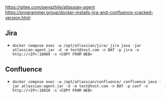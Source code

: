 https://gitee.com/pengzhile/atlassian-agent
https://programmer.group/docker-installs-jira-and-confluence-cracked-version.html

## Jira

- `docker compose exec -w /opt/atlassian/jira/ jira java -jar atlassian-agent.jar -d -m test@test.com -n BAT -p jira -o http://<IP>:18009 -s <COPY FROM WEB>`

## Confluence

- `docker compose exec -w /opt/atlassian/confluence/ confluence java -jar atlassian-agent.jar -d -m test@test.com -n BAT -p conf -o http://<IP>:18010 -s <COPY FROM WEB>`
